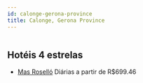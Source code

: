 ```yaml
---
id: calonge-gerona-province
title: Calonge, Gerona Province
---
```


<center><img src="https://assets.cosmos-data.com/50/2adca713b9d40ca64edae51be71ce440/JP741720.jpg" alt="" /></center>


## Hotéis 4 estrelas

-    [Mas Roselló](https://www.hurb.com/hoteis/calonge/mas-rosello-JNP-JP741720?cmp=18055) Diárias a partir de R$699.46
   > 
